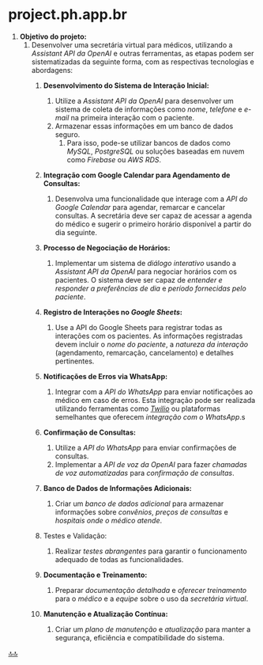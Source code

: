 <div class="header" id="myHeader">
  <div class="navbar" w3-include-html="/menu.inc"> </div>
</div>
<div class="title"><script> document.write(document.title);</script></div>  
<main>
<!-- markdownlint-disable-next-line -->
<span id="topo"><span>

# project.ph.app.br

1. **Objetivo do projeto:**
   1. Desenvolver uma secretária virtual para médicos, utilizando a _Assistant API da OpenAI_ e outras ferramentas, as etapas podem ser sistematizadas da seguinte forma, com as respectivas tecnologias e abordagens:
      1. **Desenvolvimento do Sistema de Interação Inicial:**
         1. Utilize a _Assistant API da OpenAI_ para desenvolver um sistema de coleta de informações como _nome_, _telefone_ e _e-mail_ na primeira interação com o paciente.
         2. Armazenar essas informações em um banco de dados seguro.
            1. Para isso, pode-se utilizar bancos de dados como _MySQL_, _PostgreSQL_ ou soluções baseadas em nuvem como _Firebase_ ou _AWS RDS_.

      2. **Integração com Google Calendar para Agendamento de Consultas:**
         1. Desenvolva uma funcionalidade que interage com a _API do Google Calendar_ para agendar, remarcar e cancelar consultas. A secretária deve ser capaz de acessar a agenda do médico e sugerir o primeiro horário disponível a partir do dia seguinte.

      3. **Processo de Negociação de Horários:**
         1. Implementar um sistema de _diálogo interativo_ usando a _Assistant API da OpenAI_ para negociar horários com os pacientes. O sistema deve ser capaz de _entender e responder a preferências de dia_ e _período fornecidas pelo paciente_.

      4. **Registro de Interações no _Google Sheets_:**
         1. Use a API do Google Sheets para registrar todas as interações com os pacientes. As informações registradas devem incluir o _nome do paciente_, a _natureza da interação_ (agendamento, remarcação, cancelamento) e detalhes pertinentes.
      5. **Notificações de Erros via WhatsApp:**
         1. Integrar com a _API do WhatsApp_ para enviar notificações ao médico em caso de erros. Esta integração pode ser realizada utilizando ferramentas como _[Twilio](https://pages.twilio.com/twilio-brand-sales-pt-2?utm_source=google&utm_medium=cpc&utm_term=twilio&utm_campaign=G_S_LATAM_Brand_Twilio_Portuguese&cq_plac=&cq_net=g&cq_pos=&cq_med=&cq_plt=gp&gad_source=1&gclid=CjwKCAiA1MCrBhAoEiwAC2d64aUepLoXIiFacBNN8HXlhQt0sspZNLmP8FVjK0_29bvqlJefamaV5BoCsBAQAvD_BwE)_ ou plataformas semelhantes que oferecem _integração com o WhatsApp_.s

      6. **Confirmação de Consultas:**
         1. Utilize a _API do WhatsApp_ para enviar confirmações de consultas.
         2. Implementar a _API de voz da OpenAI_ para fazer _chamadas de voz automatizadas_ para _confirmação de consultas_.

      7. **Banco de Dados de Informações Adicionais:**
         1. Criar um _banco de dados adicional_ para armazenar informações sobre _convênios_, _preços de consultas_ e _hospitais onde o médico atende_.

      8. Testes e Validação:
         1. Realizar _testes abrangentes_ para garantir o funcionamento adequado de todas as funcionalidades.

      9. **Documentação e Treinamento:**
         1. Preparar _documentação detalhada_ e _oferecer treinamento_ para o _médico_ e a _equipe_ sobre o uso da _secretária virtual_.

      10. **Manutenção e Atualização Contínua:**
          1. Criar um _plano de manutenção_ e _atualização_ para manter a segurança, eficiência e compatibilidade do sistema.

<!-- markdownlint-disable-next-line -->
</main>

[🔝🔝](#topo "Retorna ao topo")
